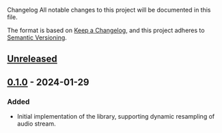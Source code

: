  Changelog
All notable changes to this project will be documented in this file.

The format is based on [Keep a Changelog](https://keepachangelog.com/en/1.0.0/),
and this project adheres to [Semantic Versioning](https://semver.org/spec/v2.0.0.html).

## [Unreleased]
## [0.1.0] - 2024-01-29
### Added
- Initial implementation of the library, supporting dynamic resampling of audio stream.

[Unreleased]: https://github.com/Amjad50/dynwave/compare/v0.1.0...HEAD
[0.1.0]: https://github.com/Amjad50/dynwave/compare/d87d8eb...v0.1.0

[SFML]: https://www.sfml-dev.org/
